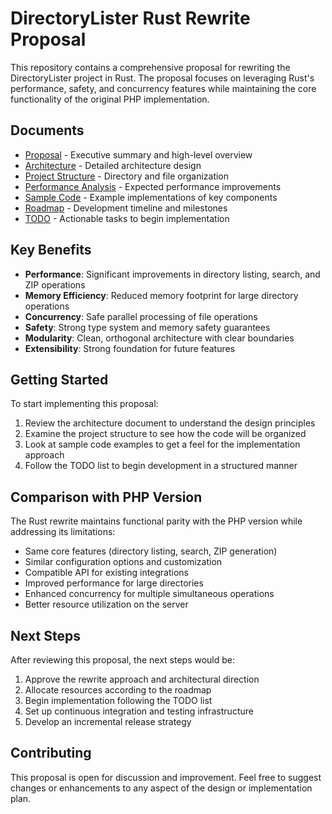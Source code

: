 # DirectoryLister Rust Rewrite Proposal

This repository contains a comprehensive proposal for rewriting the DirectoryLister project in Rust. The proposal focuses on leveraging Rust's performance, safety, and concurrency features while maintaining the core functionality of the original PHP implementation.

## Documents

- [Proposal](./proposal.md) - Executive summary and high-level overview
- [Architecture](./architecture.md) - Detailed architecture design
- [Project Structure](./project-structure.md) - Directory and file organization
- [Performance Analysis](./performance-analysis.md) - Expected performance improvements
- [Sample Code](./sample-code.md) - Example implementations of key components
- [Roadmap](./roadmap.md) - Development timeline and milestones
- [TODO](./TODO.md) - Actionable tasks to begin implementation

## Key Benefits

- **Performance**: Significant improvements in directory listing, search, and ZIP operations
- **Memory Efficiency**: Reduced memory footprint for large directory operations
- **Concurrency**: Safe parallel processing of file operations
- **Safety**: Strong type system and memory safety guarantees
- **Modularity**: Clean, orthogonal architecture with clear boundaries
- **Extensibility**: Strong foundation for future features

## Getting Started

To start implementing this proposal:

1. Review the architecture document to understand the design principles
2. Examine the project structure to see how the code will be organized
3. Look at sample code examples to get a feel for the implementation approach
4. Follow the TODO list to begin development in a structured manner

## Comparison with PHP Version

The Rust rewrite maintains functional parity with the PHP version while addressing its limitations:

- Same core features (directory listing, search, ZIP generation)
- Similar configuration options and customization
- Compatible API for existing integrations
- Improved performance for large directories
- Enhanced concurrency for multiple simultaneous operations
- Better resource utilization on the server

## Next Steps

After reviewing this proposal, the next steps would be:

1. Approve the rewrite approach and architectural direction
2. Allocate resources according to the roadmap
3. Begin implementation following the TODO list
4. Set up continuous integration and testing infrastructure
5. Develop an incremental release strategy

## Contributing

This proposal is open for discussion and improvement. Feel free to suggest changes or enhancements to any aspect of the design or implementation plan.